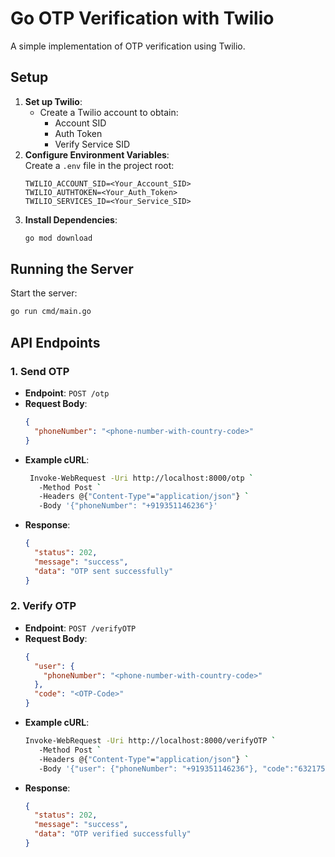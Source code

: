 # Go OTP Verification with Twilio

A simple implementation of OTP verification using Twilio.

## Setup
 
1. **Set up Twilio**:  
   - Create a Twilio account to obtain:
     - Account SID  
     - Auth Token  
     - Verify Service SID  
2. **Configure Environment Variables**:  
   Create a `.env` file in the project root:
   ```env
   TWILIO_ACCOUNT_SID=<Your_Account_SID>
   TWILIO_AUTHTOKEN=<Your_Auth_Token>
   TWILIO_SERVICES_ID=<Your_Service_SID>
   ```
3. **Install Dependencies**:  
   ```bash
   go mod download
   ```

## Running the Server
Start the server:  
```bash
go run cmd/main.go
```

## API Endpoints

### 1. Send OTP
- **Endpoint**: `POST /otp`
- **Request Body**:
  ```json
  {
    "phoneNumber": "<phone-number-with-country-code>"
  }
  ```
- **Example cURL**:
  ```bash
   Invoke-WebRequest -Uri http://localhost:8000/otp `
     -Method Post `
     -Headers @{"Content-Type"="application/json"} `
     -Body '{"phoneNumber": "+919351146236"}'
  ```
- **Response**:
  ```json
  {
    "status": 202,
    "message": "success",
    "data": "OTP sent successfully"
  }
  ```

### 2. Verify OTP
- **Endpoint**: `POST /verifyOTP`
- **Request Body**:
  ```json
  {
    "user": {
      "phoneNumber": "<phone-number-with-country-code>"
    },
    "code": "<OTP-Code>"
  }
  ```
- **Example cURL**:
  ```bash
  Invoke-WebRequest -Uri http://localhost:8000/verifyOTP `
     -Method Post `
     -Headers @{"Content-Type"="application/json"} `
     -Body '{"user": {"phoneNumber": "+919351146236"}, "code":"632175"}'
  ```
- **Response**:
  ```json
  {
    "status": 202,
    "message": "success",
    "data": "OTP verified successfully"
  }
  ```

